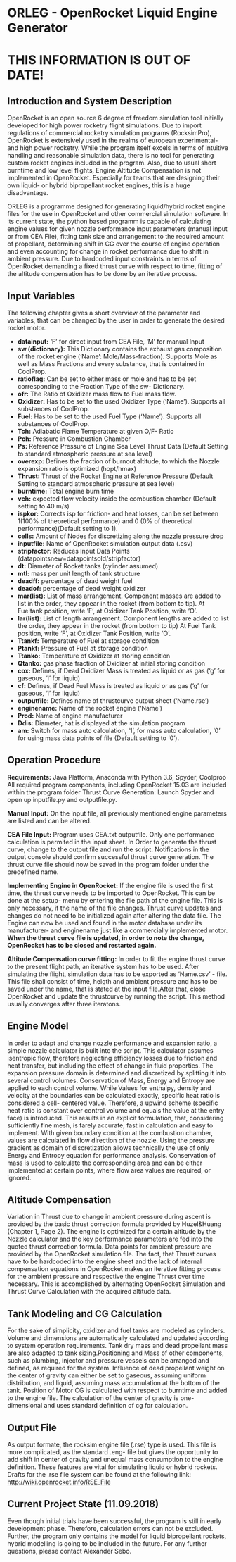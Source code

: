 # ORLEG - OpenRocket Liquid Engine Generator

# THIS INFORMATION IS OUT OF DATE!

## Introduction and System Description
OpenRocket is an open source 6 degree of freedom simulation tool initially developed for high power rocketry flight simulations. Due to import regulations of commercial rocketry simulation programs (RocksimPro), OpenRocket is extensively used in the realms of european experimental- and high power rocketry. While the program itself excels in terms of intuitive handling and reasonable simulation data, there is no tool for generating custom rocket engines included in the program. Also, due to usual short burntime and low level flights, Engine Altitude Compensation is not implemented in OpenRocket. Especially for teams that are designing their own liquid- or hybrid bipropellant rocket engines, this is a huge disadvantage.

ORLEG is a programme designed for generating liquid/hybrid rocket engine files for the use in OpenRocket and other commercial simulation software. In its current state, the python based programm is capable of calculating engine values for given nozzle performance input parameters (manual input or from CEA File), fitting tank size and arrangement to the required amount of propellant, determining shift in CG over the course of engine operation and even accounting for change in rocket performance due to shift in ambient pressure. Due to hardcoded input constraints in terms of OpenRocket demanding a fixed thrust curve with respect to time, fitting of the altitude compensation has to be done by an iterative process.

## Input Variables

The following chapter gives a short overview of the parameter and variables, that can be changed by the user in order to generate the desired rocket motor.
- **datainput:** ‘F’ for direct input from CEA File, ‘M’ for manual Input
- **sw (dictionary):** This Dictionary contains the exhaust gas composition of the rocket engine (‘Name’: Mole/Mass-fraction). Supports Mole as well as Mass Fractions and every substance, that is contained in CoolProp.
- **ratioflag:** Can be set to either mass or mole and has to be set corresponding to the Fraction Type of the sw- Dictionary.
- **ofr:** The Ratio of Oxidizer mass flow to Fuel mass flow.
- **Oxidizer:** Has to be set to the used Oxidizer Type (‘Name’). Supports all substances of CoolProp.
- **Fuel:** Has to be set to the used Fuel Type (‘Name’). Supports all substances of CoolProp.
- **Tch:** Adiabatic Flame Temperature at given O/F- Ratio
- **Pch:** Pressure in Combustion Chamber
- **Ps:** Reference Pressure of Engine Sea Level Thrust Data (Default Setting to standard atmospheric pressure at sea level)
- **overexp:** Defines the fraction of burnout altitude, to which the Nozzle expansion ratio is optimized (hopt/hmax)
- **Thrust:** Thrust of the Rocket Engine at Reference Pressure (Default Setting to standard atmospheric pressure at sea level)
- **burntime:** Total engine burn time
- **vch:** expected flow velocity inside the combustion chamber (Default setting to 40 m/s)
- **ispkor:** Corrects isp for friction- and heat losses, can be set between 1(100% of theoretical performance) and 0 (0% of theoretical performance)(Default setting to 1).
- **cells:** Amount of Nodes for discretizing along the nozzle pressure drop
- **inputfile:** Name of OpenRocket simulation output data (.csv)
- **stripfactor:** Reduces Input Data Points (datapointsnew=datapointsold/stripfactor)
- **dt:** Diameter of Rocket tanks (cylinder assumed)
- **mtl:** mass per unit length of tank structure
- **deadff:** percentage of dead weight fuel
- **deadof:** percentage of dead weight oxidizer
- **mar(list):** List of mass arrangement. Component masses are added to list in the order, they appear in the rocket (from bottom to tip). At Fueltank position, write ’F’, at Oxidizer Tank Position, write ‘O’.
- **lar(list):** List of length arrangement. Component lengths are added to list the order, they appear in the rocket (from bottom to tip) At Fuel Tank position, write ‘F’, at Oxidizer Tank Position, write ‘O’.
- **Ttankf:** Temperature of Fuel at storage condition
- **Ptankf:** Pressure of Fuel at storage condition
- **Ttanko:** Temperature of Oxidizer at storing condition
- **Qtanko:** gas phase fraction of Oxidizer at initial storing condition
- **cox:** Defines, if Dead Oxidizer Mass is treated as liquid or as gas (‘g’ for gaseous, ‘l’ for liquid)
- **cf:** Defines, if Dead Fuel Mass is treated as liquid or as gas (‘g’ for gaseous, ‘l’ for liquid)
- **outputfile:** Defines name of thrustcurve output sheet (‘Name.rse’)
- **enginename:** Name of the rocket engine (‘Name’)
- **Prod:** Name of engine manufacturer
- **Ddis:** Diameter, hat is displayed at the simulation program
- **am:** Switch for mass auto calculation, ‘1’, for mass auto calculation, ‘0’ for using mass data points of file (Default setting to ‘0’).

## Operation Procedure

**Requirements:**
Java Platform, Anaconda with Python 3.6, Spyder, Coolprop
All required program components, including OpenRocket 15.03 are included within the program folder
Thrust Curve Generation:
Launch Spyder and open up inputfile.py and outputfile.py.

**Manual Input:**
On the input file, all previously mentioned engine parameters are listed and can be altered.

**CEA File Input:**
Program uses CEA.txt outputfile. Only one performance calculation is permited in the input sheet. In Order to generate the thrust curve, change to the output file and run the script. Notifications in the output console should confirm successful thrust curve generation. The thrust curve file should now be saved in the program folder under the predefined name.

**Implementing Engine in OpenRocket:**
If the engine file is used the first time, the thrust curve needs to be imported to OpenRocket. This can be done at the setup- menu by entering the file path of the engine file. This is only necessary, if the name of the file changes. Thrust curve updates and changes do not need to be initialized again after altering the data file. The Engine can now be used and found in the motor database under its manufacturer- and enginename just like a commercially implemented motor. **When the thrust curve file is updated, in order to note the change, OpenRocket has to be closed and restarted again.**

**Altitude Compensation curve fitting:**
In order to fit the engine thrust curve to the present flight path, an iterative system has to be used. After simulating the flight, simulation data has to be exported as ‘Name.csv’ - file. This file shall consist of time, heigth and ambient pressure and has to be saved under the name, that is stated at the input file.After that, close OpenRocket and update the thrustcurve by running the script. This method usually converges after three iteratons.

## Engine Model

In order to adapt and change nozzle performance and expansion ratio, a simple nozzle calculator is built into the script. This calculator assumes isentropic flow, therefore neglecting efficiency losses due to friction and heat transfer, but including the effect of change in fluid properties. The expansion pressure domain is determined and discretized by splitting it into several control volumes. Conservation of Mass, Energy and Entropy are applied to each control volume. While Values for enthalpy, density and velocity at the boundaries can be calculated exactly, specific heat ratio is considered a cell- centered value. Therefore, a upwind scheme (specific heat ratio is constant over control volume and equals the value at the entry face) is introduced. This results in an explicit formulation, that, considering sufficiently fine mesh, is farely accurate, fast in calculation and easy to implement. With given boundary condition at the combustion chamber, values are calculated in flow direction of the nozzle. Using the pressure gradient as domain of discretization allows technically the use of only Energy and Entropy equation for performance analysis. Conservation of mass is used to calculate the corresponding area and can be either implemented at certain points, where flow area values are required, or ignored.

## Altitude Compensation

Variation in Thrust due to change in ambient pressure during ascent is provided by the basic thrust correction formula provided by Huzel&Huang (Chapter 1, Page 2). The engine is optimized for a certain altitude by the Nozzle calculator and the key performance parameters are fed into the quoted thrust correction formula. Data points for ambient pressure are provided by the OpenRocket simulation file. The fact, that Thrust curves have to be hardcoded into the engine sheet and the lack of internal compensation equations in OpenRocket makes an iterative fitting process for the ambient pressure and respective the engine Thrust over time necessary. This is accomplished by alternating OpenRocket Simulation and Thrust Curve Calculation with the acquired altitude data.

## Tank Modeling and CG Calculation

For the sake of simplicity, oxidizer and fuel tanks are modeled as cylinders. Volume and dimensions are automatically calculated and updated according to system operation requirements. Tank dry mass and dead propellant mass are also adapted to tank sizing.Positioning and Mass of other components, such as plumbing, injector and pressure vessels can be arranged and defined, as required for the system. Influence of dead propellant weight on the center of gravity can either be set to gaseous, assuming uniform distribution, and liquid, assuming mass accumulation at the bottom of the tank. Position of Motor CG is calculated with respect to burntime and added to the engine file. The calculation of the center of gravity is one- dimensional and uses standard definition of cg for calculation.

## Output File

As output formate, the rocksim engine file (.rse) type is used. This file is more complicated, as the standard .eng- file but gives the opportunity to add shift in center of gravity and unequal mass consumption to the engine definition. These features are vital for simulating liquid or hybrid rockets. Drafts for the .rse file system can be found at the following link: http://wiki.openrocket.info/RSE_File

## Current Project State (11.09.2018)

Even though initial trials have been successful, the program is still in early development phase. Therefore, calculation errors can not be excluded. Further, the program only contains the model for liquid bipropellant rockets, hybrid modelling is going to be included in the future. For any further questions, please contact Alexander Sebo.
